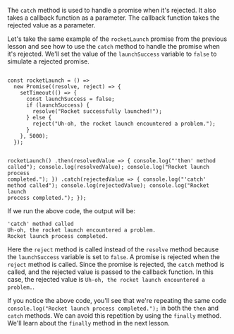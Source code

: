 The `catch` method is used to handle a promise when it's rejected. It also takes a callback function as a parameter. The callback function takes the rejected value as a parameter.

Let's take the same example of the `rocketLaunch` promise from the previous lesson and see how to use the `catch` method to handle the promise when it's rejected. We'll set the value of the `launchSuccess` variable to `false` to simulate a rejected promise.

<codeblock language="javascript" type="lesson">
<code>
const rocketLaunch = () =>
  new Promise((resolve, reject) => {
    setTimeout(() => {
      const launchSuccess = false;
      if (launchSuccess) {
        resolve("Rocket successfully launched!");
      } else {
        reject("Uh-oh, the rocket launch encountered a problem.");
      }
    }, 5000);
  });

rocketLaunch()
  .then(resolvedValue => {
    console.log("'then' method called");
    console.log(resolvedValue);
    console.log("Rocket launch process completed.");
  })
  .catch(rejectedValue => {
    console.log("'catch' method called");
    console.log(rejectedValue);
    console.log("Rocket launch process completed.");
  });
</code>
</codeblock>

If we run the above code, the output will be:

```
'catch' method called
Uh-oh, the rocket launch encountered a problem.
Rocket launch process completed.
```

Here the `reject` method is called instead of the `resolve` method because the `launchSuccess` variable is set to `false`. A promise is rejected when the `reject` method is called. Since the promise is rejected, the `catch` method is called, and the rejected value is passed to the callback function. In this case, the rejected value is `Uh-oh, the rocket launch encountered a problem.`.

If you notice the above code, you'll see that we're repeating the same code `console.log("Rocket launch process completed.");` in both the `then` and `catch` methods. We can avoid this repetition by using the `finally` method.
We'll learn about the `finally` method in the next lesson.